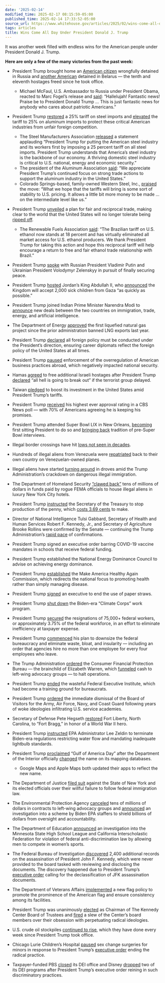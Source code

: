 ```yaml
---
date: '2025-02-14'
modified_time: 2025-02-17 08:15:59-05:00
published_time: 2025-02-14 17:33:52-05:00
source_url: https://www.whitehouse.gov/articles/2025/02/wins-come-all-day-under-president-trump/
tags: articles
title: Wins Come All Day Under President Donald J. Trump
---
```

 
It was another week filled with endless wins for the American people
under President Donald J. Trump.

**Here are only a few of the many victories from the past week:**

-   President Trump brought home an [American
    citizen](https://x.com/RapidResponse47/status/1889528304526307798)
    wrongfully detained in Russia and [another
    American](https://x.com/RapidResponse47/status/1889736368386965956)
    detained in Belarus — the tenth and eleventh hostages freed since he
    took office.
    -   Michael McFaul, U.S. Ambassador to Russia under President Obama,
        reacted to Marc Fogel’s release and
        [said](https://x.com/RapidResponse47/status/1889391541137056147):
        “Hallelujah! Fantastic news! Praise be to President Donald Trump
        … This is just fantastic news for anybody who cares about
        patriotic Americans.”
-   President Trump
    [restored](https://www.whitehouse.gov/presidential-actions/2025/02/adjusting-imports-of-steel-into-the-united-states/)
    a 25% tariff on steel imports and
    [elevated](https://www.whitehouse.gov/presidential-actions/2025/02/adjusting-imports-of-aluminum-into-the-united-states/)
    the tariff to 25% on aluminum imports to protect these critical
    American industries from unfair foreign competition.
    -   The Steel Manufacturers Association
        [released](https://steelnet.org/steel-manufacturers-association-welcomes-tariff-on-steel-imports/)
        a statement applauding “President Trump for putting the American
        steel industry and its workers first by imposing a 25 percent
        tariff on all steel imports. President Trump understands that
        America’s steel industry is the backbone of our economy. A
        thriving domestic steel industry is critical to U.S. national,
        energy and economic security.”

    <!-- -->

    -   The president of the Aluminum Association
        [said](https://www.aluminum.org/news/strong-trade-enforcement-access-metal-vital-continued-aluminum-industry-growth):
        “We appreciate President Trump’s continued focus on strong trade
        actions to support the aluminum industry in the United States.”

    <!-- -->

    -   Colorado Springs-based, family-owned Western Steel, Inc.,
        [praised](https://x.com/RapidResponse47/status/1890423699288785165)
        the move: “What we hope that the tariffs will bring is some sort
        of stability to U.S. pricing. It allows a little bit more money
        to be made … on the intermediate level like us.”
-   President Trump
    [unveiled](https://x.com/RapidResponse47/status/1890123797283631253)
    a plan for fair and reciprocal trade, making clear to the world that
    the United States will no longer tolerate being [ripped
    off](https://x.com/RapidResponse47/status/1890122201741111406).
    -   The Renewable Fuels Association
        [said](https://ethanolrfa.org/media-and-news/category/news-releases/article/2025/02/rfa-thanks-president-trump-for-taking-action-to-counter-brazil-ethanol-tariff):
        “The Brazilian tariff on U.S. ethanol now stands at 18 percent
        and has virtually eliminated all market access for U.S. ethanol
        producers. We thank President Trump for taking this action and
        hope this reciprocal tariff will help encourage a return to free
        and fair ethanol trade relationship with Brazil.”
-   President Trump
    [spoke](https://www.euronews.com/2025/02/12/donald-trump-holds-phone-call-with-vladimir-putin-on-starting-ukraine-negotiations)
    with Russian President Vladimir Putin and Ukrainian President
    Volodymyr Zelenskyy in pursuit of finally securing peace.
-   President Trump
    [hosted](https://x.com/RapidResponse47/status/1889362267801628717)
    Jordan’s King Abdullah II, who
    [announced](https://x.com/RapidResponse47/status/1889373938926624893)
    the Kingdom will accept 2,000 sick children from Gaza “as quickly as
    possible.”
-   President Trump joined Indian Prime Minister Narendra Modi to
    [announce](https://x.com/RapidResponse47/status/1890178754670121352)
    new deals between the two countries on immigration, trade, energy,
    and artificial intelligence.
-   The Department of Energy
    [approved](https://www.bloomberg.com/news/articles/2025-02-14/trump-to-approve-gas-export-project-after-lifting-biden-s-pause)
    the first liquefied natural gas project since the prior
    administration banned LNG exports last year.
-   President Trump
    [declared](https://www.whitehouse.gov/presidential-actions/2025/02/one-voice-for-americas-foreign-relations/)
    all foreign policy must be conducted under the President’s
    direction, ensuring career diplomats reflect the foreign policy of
    the United States at all times.
-   President Trump
    [paused](https://www.whitehouse.gov/presidential-actions/2025/02/pausing-foreign-corrupt-practices-act-enforcement-to-further-american-economic-and-national-security/)
    enforcement of the overregulation of American business practices
    abroad, which negatively impacted national security.
-   Hamas
    [agreed](https://www.cbsnews.com/news/hamas-to-release-israeli-hostages-per-gaza-ceasefire/)
    to free additional Israeli hostages after President Trump
    [declared](https://www.nbcnews.com/news/world/trump-hamas-israel-gaza-ceasefire-all-hell-break-out-un-gutteres-rcna191620)
    “all hell is going to break out” if the terrorist group delayed.
-   Taiwan
    [pledged](https://www.ft.com/content/bdb5381f-786e-404b-9b24-8735bdc95265)
    to boost its investment in the United States amid President Trump’s
    tariffs.
-   President Trump
    [received](https://www.cbsnews.com/news/trump-approval-opinion-poll-2025-2-9/)
    his highest ever approval rating in a CBS News poll — with 70% of
    Americans agreeing he is keeping his promises.
-   President Trump attended Super Bowl LIX in New Orleans,
    [becoming](https://www.fox61.com/article/sports/nfl/superbowl/trump-super-bowl/507-82648708-7655-412d-9b8a-81771d0f27b9)
    first sitting President to do so and [bringing
    back](https://www.poynter.org/commentary/2025/donald-trump-super-bowl-interview-with-bret-baier/)
    tradition of pre-Super Bowl interviews.
-   Illegal border crossings have hit [lows not seen in
    decades](https://nypost.com/2025/02/13/us-news/illegal-border-crossings-hit-record-lows-could-be-on-track-for-levels-not-seen-for-60-years/).
-   Hundreds of illegal aliens from Venezuela were
    [repatriated](https://www.foxnews.com/world/venezuelan-planes-sent-us-deportation-flights-return-country-nearly-200-deportees)
    back to their own country on Venezuelan-owned planes.
-   Illegal aliens have started [turning
    around](https://www.washingtontimes.com/news/2025/feb/12/reverse-flow-illegal-immigrants-streaming-back-hom/)
    in droves amid the Trump Administration’s crackdown on dangerous
    illegal immigration.
-   The Department of Homeland Security [“clawed
    back”](https://x.com/Sec_Noem/status/1889745682631721051) tens of
    millions of dollars in funds paid by rogue FEMA officials to house
    illegal aliens in luxury New York City hotels.
-   President Trump
    [instructed](https://x.com/RapidResponse47/status/1888777469785768290)
    the Secretary of the Treasury to stop production of the penny, which
    [costs 3.69
    cents](https://x.com/RapidResponse47/status/1888949562640846892) to
    make.
-   Director of National Intelligence Tulsi Gabbard, Secretary of Health
    and Human Services Robert F. Kennedy, Jr., and Secretary of
    Agriculture Brooke Rollins were confirmed by the Senate — continuing
    the Trump Administration’s [rapid
    pace](https://x.com/RapidResponse47/status/1890220870335136230) of
    confirmations.
-   President Trump signed an executive order barring COVID-19 vaccine
    mandates in schools that receive federal funding.
-   President Trump established the National Energy Dominance Council to
    advise on achieving energy dominance.
-   President Trump
    [established](https://x.com/RapidResponse47/status/1890173614017626302)
    the Make America Healthy Again Commission, which redirects the
    national focus to promoting health rather than simply managing
    disease.
-   President Trump
    [signed](https://x.com/RapidResponse47/status/1889093233323425934)
    an executive to end the use of paper straws.
-   President Trump [shut
    down](https://freebeacon.com/trump-administration/trump-shuts-down-bidens-climate-corps-work-program/)
    the Biden-era “Climate Corps” work program.
-   President Trump
    [secured](https://www.semafor.com/article/02/12/2025/75000-workers-accept-trump-buyout-program)
    the resignations of 75,000+ federal workers, or approximately 3.75%
    of the federal workforce, in an effort to eliminate inefficiency at
    taxpayer expense.
-   President Trump
    [commenced](https://www.whitehouse.gov/presidential-actions/2025/02/implementing-the-presidents-department-of-government-efficiency-workforce-optimization-initiative/)
    his plan to downsize the federal bureaucracy and eliminate waste,
    bloat, and insularity — including an order that agencies hire no
    more than one employee for every four employees who leave.
-   The Trump Administration
    [ordered](https://apnews.com/article/trump-consumer-protection-cease-1b93c60a773b6b5ee629e769ae6850e9)
    the Consumer Financial Protection Bureau — the brainchild of
    Elizabeth Warren, which
    [funneled](https://x.com/RapidResponse47/status/1889001002201743481)
    cash to left-wing advocacy groups — to halt operations.
-   President Trump
    [ended](https://www.whitehouse.gov/presidential-actions/2025/02/eliminating-the-federal-executive-institute/)
    the wasteful Federal Executive Institute, which had become a
    training ground for bureaucrats.
-   President Trump
    [ordered](https://x.com/RapidResponse47/status/1888955801454231969)
    the immediate dismissal of the Board of Visitors for the Army, Air
    Force, Navy, and Coast Guard following years of woke ideologies
    infiltrating U.S. service academies.
-   Secretary of Defense Pete Hegseth
    [restored](https://www.defense.gov/News/News-Stories/Article/Article/4063467/defense-secretary-renames-fort-liberty-as-fort-bragg-honoring-wwii-soldier/)
    Fort Liberty, North Carolina, to “Fort Bragg,” in honor of a World
    War II hero.
-   President Trump
    [instructed](https://truthsocial.com/@realDonaldTrump/posts/113985130949178184)
    EPA Administrator Lee Zeldin to terminate Biden-era regulations
    restricting water flow and mandating inadequate lightbulb standards.
-   President Trump
    [proclaimed](https://www.whitehouse.gov/presidential-actions/2025/02/gulf-of-america-day-2025/)
    “Gulf of America Day” after the Department of the Interior
    officially
    [changed](https://x.com/SecretaryBurgum/status/1888701693707035001)
    the name on its mapping databases.
    -   Google Maps and Apple Maps both updated their apps to reflect
        the new name.
-   The Department of Justice [filed
    suit](https://x.com/AGPamBondi/status/1890011618903277953) against
    the State of New York and its elected officials over their willful
    failure to follow federal immigration law.
-   The Environmental Protection Agency
    [canceled](https://x.com/epaleezeldin/status/1890080377940926637)
    tens of millions of dollars in contracts to left-wing advocacy
    groups and
    [announced](https://x.com/epaleezeldin/status/1889840040622321778)
    an investigation into a scheme by Biden EPA staffers to shield
    billions of dollars from oversight and accountability.
-   The Department of Education
    [announced](https://x.com/RapidResponse47/status/1889802974979039624)
    an investigation into the Minnesota State High School League and
    California Interscholastic Federation for violation of federal
    anti-discrimination law by allowing men to compete in women’s
    sports.
-   The Federal Bureau of Investigation
    [discovered](https://www.axios.com/2025/02/10/trump-jfk-assassination-records)
    2,400 additional records on the assassination of President John F.
    Kennedy, which were never provided to the board tasked with
    reviewing and disclosing the documents. The discovery happened due
    to President Trump’s [executive
    order](https://www.whitehouse.gov/presidential-actions/2025/01/declassification-of-records-concerning-the-assassinations-of-president-john-f-kennedy/)
    calling for the declassification of JFK assassination documents.
-   The Department of Veterans Affairs
    [implemented](https://news.va.gov/138341/va-implements-flag-display-policy-facilities/)
    a new flag policy to promote the prominence of the American flag and
    ensure consistency among its facilities.
-   President Trump was unanimously
    [elected](https://x.com/RapidResponse47/status/1889762971720495505)
    as Chairman of The Kennedy Center Board of Trustees and
    [fired](https://nypost.com/2025/02/07/us-news/trump-to-purge-kennedy-center-board-of-trustees-and-make-himself-chairman/)
    a slew of the Center’s board members over their obsession with
    perpetuating radical ideologies.
-   U.S. crude oil stockpiles [continued to
    rise](https://www.wsj.com/business/energy-oil/u-s-crude-oil-stockpiles-rise-for-third-straight-week-ee7ae302),
    which they have done every week since President Trump took office.
-   Chicago Lurie Children’s Hospital
    [paused](https://abc7chicago.com/post/chicago-lurie-childrens-hospital-pauses-gender-surgeries-patients-19-trump-executive-order-transgender-care/15879712/)
    sex change surgeries for minors in response to President Trump’s
    [executive
    order](https://www.whitehouse.gov/presidential-actions/2025/01/protecting-children-from-chemical-and-surgical-mutilation/)
    ending the radical practice.
-   Taxpayer-funded PBS
    [closed](https://x.com/RapidResponse47/status/1889146593179500709)
    its DEI office and Disney
    [dropped](https://www.foxbusiness.com/media/disney-drops-two-dei-programs-latest-sec-filing-investors-pressure-company-do-more)
    two of its DEI programs after President Trump’s executive order
    reining in such discriminatory practices.
